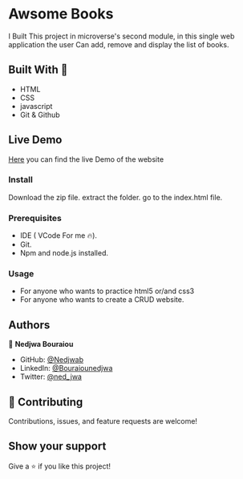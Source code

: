 
# Awsome Books
I Built This project in microverse's second module, in this single web application the user Can add, remove and display the list of books.

## Built With 🔨
- HTML
- CSS
- javascript
- Git & Github

## Live Demo
[Here](https://nedjwab.github.io/Awsome-books-ES6/) you can find the live Demo of the website

### Install
Download the zip file.
extract the folder.
go to the index.html file.


### Prerequisites

- IDE (  VCode For me 🔥).
- Git.
- Npm and node.js installed.


### Usage

- For anyone who wants to practice html5 or/and css3
- For anyone who wants to create a CRUD website.

## Authors

👤 **Nedjwa Bouraiou**

- GitHub: [@Nedjwab](https://github.com/nedjwab)
- LinkedIn: [@Bouraiounedjwa](https://www.linkedin.com/in/nedjwa-bouraiou-512a5015a/)
- Twitter: [@ned_jwa](https://twitter.com/ned_jwa)



## 🤝 Contributing

Contributions, issues, and feature requests are welcome!

## Show your support

Give a ⭐️ if you like this project!


 
